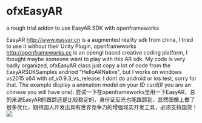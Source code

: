 # ofxEasyAR
a rough trial addon to use EasyAR SDK with openframeworks

EasyAR http://www.easyar.cn is a augmented reality sdk from china, I tried to use it without their Unity Plugin, 
openframeworks http://openframeworks.cc is an opengl based creative coding platform, I thought maybe someone want to play with this AR sdk.
My code is very badly organized, ofxEasyAR class just copy a lot of code from the EasyARSDKSamples andriod "HelloARNative", but I works on windows vs2015 x64 with of_v0.9.3_vs_release. I dont do android or ios test, sorry for that. The example display a animation model on your ID card(if you are an chinese you will have one).
尝试一下在openframeworks里用一下EasyAR，总的来说EasyAR的跟踪还是比较稳定的，身份证反光也能跟踪到，显然图像上做了很多优化，期待国人开发出具有世界竞争力的增强现实开发工具，必须支持国货！
![](https://github.com/weihuan/ofxEasyAR/blob/master/ofxEasyAR.png)
